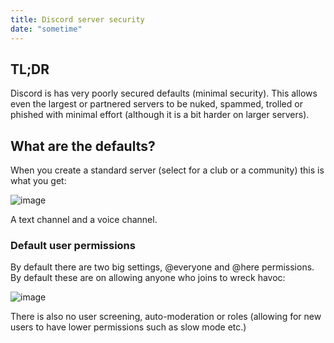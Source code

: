 ```yaml
---
title: Discord server security
date: "sometime"
---
```


## TL;DR

Discord is has very poorly secured defaults (minimal security). This allows even the largest or partnered servers to be nuked, spammed, trolled or phished with minimal effort (although it is a bit harder on larger servers).

## What are the defaults?

When you create a standard server (select for a club or a community) this is what you get:

![image](https://user-images.githubusercontent.com/42625905/156919319-00ed0ef6-aa9b-491c-9936-5f7966502251.png)

A text channel and a voice channel.

### Default user permissions

By default there are two big settings, @everyone and @here permissions. By default these are on allowing anyone who joins to wreck havoc:

![image](https://user-images.githubusercontent.com/42625905/156919369-962c96c8-38e4-4de5-bc52-7e917bffc539.png)

There is also no user screening, auto-moderation or roles (allowing for new users to have lower permissions such as slow mode etc.)
